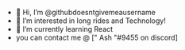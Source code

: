 - 👋 Hi, I’m @githubdoesntgivemeausername
- 👀 I’m interested in long rides and Technology!
- 🌱 I’m currently learning React 
 - you can contact me @ [" Ash "#9455 on discord]

<!---
githubdoesntgivemeausername/githubdoesntgivemeausername is a ✨ special ✨ repository because its `README.md` (this file) appears on your GitHub profile.
You can click the Preview link to take a look at your changes.
--->

